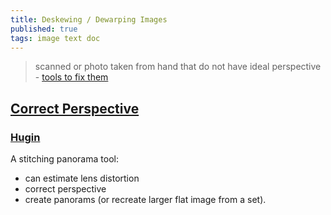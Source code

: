```yaml
---
title: Deskewing / Dewarping Images
published: true
tags: image text doc
---
```

>  scanned or photo taken from hand that do not have ideal perspective - [tools to fix them](https://safjan.com/tools-for-doc-deskewing-and-dewarping/#page-dewarp-11k-stars)

## [Correct Perspective](https://chatgpt.com/share/681c79f3-9dec-800d-b268-ac7b4160f260)

### [Hugin](https://hugin.sourceforge.io/tutorials/perspective/en.shtml)

A stitching panorama tool:
- can estimate lens distortion
- correct perspective
- create panorams (or recreate larger flat image from a set).


